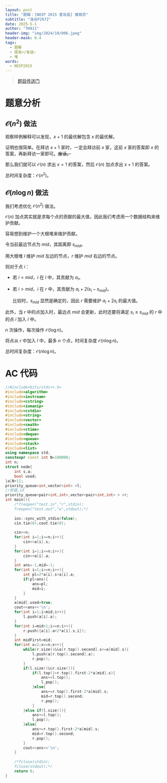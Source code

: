 ```yaml
---
layout: post
title: "题解：[NOIP 2015 普及组] 推销员"
subtitle: "洛谷P2672"
date: 2025-5-1
author: "TH911"
header-img: "img/2024/10/006.jpeg"
header-mask: 0.4
tags:
  - 题解
  - 提高+/省选−
  - 堆
words:
  - NOIP2015
---
```


> [题目传送门](https://www.luogu.com.cn/problem/P2672)

# 题意分析

## $\mathcal O\left(n^2\right)$ 做法

观察样例解释可以发现，$x+1$ 的最优解包含 $x$ 的最优解。

证明也很简单。在拜访 $x+1$ 家时，一定会拜访前 $x$ 家，这前 $x$ 家的答案即 $x$ 的答案，再新拜访一家即可。~~废话。~~

那么我们就可以 $\mathcal O(n)$ 求出 $x=1$ 的答案，然后 $\mathcal O(n)$ 加点求出 $x+1$ 的答案。

总时间复杂度：$\mathcal O\left(n^2\right)$。

## $\mathcal O\left(n\log n\right)$ 做法

我们考虑优化 $\mathcal O\left(n^2\right)$ 做法。

$\mathcal O(n)$ 加点其实就是求每个点的贡献的最大值，因此我们考虑用一个数据结构来维护贡献。

容易想到维护一个大根堆来维护贡献。

令当前最远节点为 $mid$，其距离即 $s_{mid}$。

用大根堆 $l$ 维护 $mid$ 左边的节点，$r$ 维护 $mid$ 右边的节点。

则对于点 $i$：

* 若 $i<mid$，$i$ 在 $l$ 中，其贡献为 $a_i$。

* 若 $i>mid$，$i$ 在 $r$ 中，其贡献为 $a_i+2(s_i-s_{mid})$。

  比较时，$s_{mid}$ 显然是确定的，因此 $r$ 需要维护 $a_i+2s_i$ 的最大值。

此外，当 $r$ 中的点加入时，最远点 $mid$ 会更新，此时还要将满足 $s_i\leq s_{mid}$ 的 $r$ 中的点 $i$ 加入 $l$ 中。

$n$ 次操作，每次操作 $\mathcal O\left(\log n\right)$。

将点从 $r$ 中加入 $l$ 中，最多 $n$ 个点，时间复杂度 $\mathcal O\left(n\log n\right)$。

总时间复杂度：$\mathcal O\left(n\log n\right)$。

# AC 代码

```cpp
//#include<bits/stdc++.h>
#include<algorithm>
#include<iostream>
#include<cstring>
#include<iomanip>
#include<cstdio>
#include<string>
#include<vector>
#include<cmath>
#include<ctime>
#include<deque>
#include<queue>
#include<stack>
#include<list>
using namespace std;
constexpr const int N=100000;
int n;
struct node{
	int s,a;
	bool used;
}a[N+1];
priority_queue<int,vector<int> >l;
//权值,id
priority_queue<pair<int,int>,vector<pair<int,int> > >r;
int main(){
	/*freopen("test.in","r",stdin);
	freopen("test.out","w",stdout);*/
	
	ios::sync_with_stdio(false);
	cin.tie(0);cout.tie(0);
	
	cin>>n;
	for(int i=1;i<=n;i++){
		cin>>a[i].s;
	}
	for(int i=1;i<=n;i++){
		cin>>a[i].a;
	}
	int ans=-1,mid=-1;
	for(int i=1;i<=n;i++){
		int pl=2*a[i].s+a[i].a;
		if(pl>ans){
			ans=pl;
			mid=i;
		}
	}
	a[mid].used=true;
	cout<<ans<<'\n';
	for(int i=1;i<mid;i++){
		l.push(a[i].a);
	} 
	for(int i=mid+1;i<=n;i++){
		r.push({a[i].a+2*a[i].s,i});
	}
	int midFirst=mid;
	for(int x=2;x<=n;x++){		
		while(r.size()&&a[r.top().second].s<=a[mid].s){
			l.push(a[r.top().second].a);
			r.pop();
		}
		if(l.size()&&r.size()){
			if(l.top()>r.top().first-2*a[mid].s){
				ans+=l.top();
				l.pop();
			}else{
				ans+=r.top().first-2*a[mid].s;
				mid=r.top().second;
				r.pop();
			}
		}else if(l.size()){
			ans+=l.top();
			l.pop();
		}else{
			ans+=r.top().first-2*a[mid].s;
			mid=r.top().second;
			r.pop();
		}
		cout<<ans<<'\n'; 
	} 
	
	/*fclose(stdin);
	fclose(stdout);*/
	return 0; 
} 
```
